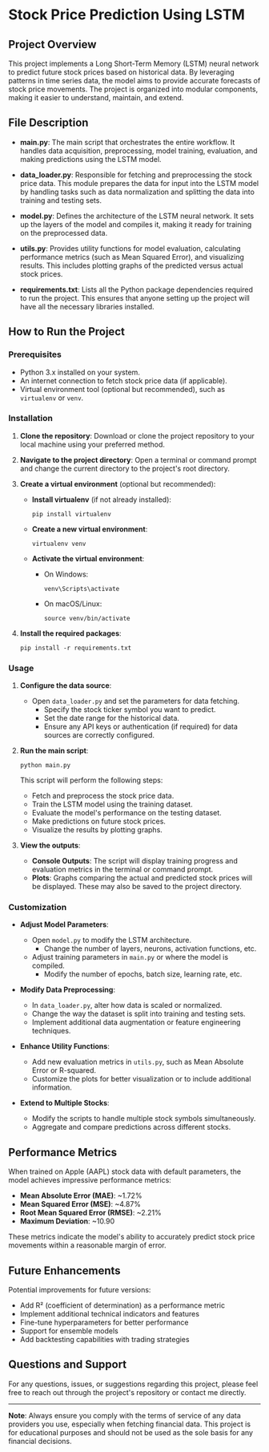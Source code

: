 # Stock Price Prediction Using LSTM

## Project Overview

This project implements a Long Short-Term Memory (LSTM) neural network to predict future stock prices based on historical data. By leveraging patterns in time series data, the model aims to provide accurate forecasts of stock price movements. The project is organized into modular components, making it easier to understand, maintain, and extend.

## File Description

- **main.py**: The main script that orchestrates the entire workflow. It handles data acquisition, preprocessing, model training, evaluation, and making predictions using the LSTM model.

- **data_loader.py**: Responsible for fetching and preprocessing the stock price data. This module prepares the data for input into the LSTM model by handling tasks such as data normalization and splitting the data into training and testing sets.

- **model.py**: Defines the architecture of the LSTM neural network. It sets up the layers of the model and compiles it, making it ready for training on the preprocessed data.

- **utils.py**: Provides utility functions for model evaluation, calculating performance metrics (such as Mean Squared Error), and visualizing results. This includes plotting graphs of the predicted versus actual stock prices.

- **requirements.txt**: Lists all the Python package dependencies required to run the project. This ensures that anyone setting up the project will have all the necessary libraries installed.

## How to Run the Project

### Prerequisites

- Python 3.x installed on your system.
- An internet connection to fetch stock price data (if applicable).
- Virtual environment tool (optional but recommended), such as `virtualenv` or `venv`.

### Installation

1. **Clone the repository**: Download or clone the project repository to your local machine using your preferred method.

2. **Navigate to the project directory**: Open a terminal or command prompt and change the current directory to the project's root directory.

3. **Create a virtual environment** (optional but recommended):

   - **Install virtualenv** (if not already installed):

     ```
     pip install virtualenv
     ```

   - **Create a new virtual environment**:

     ```
     virtualenv venv
     ```

   - **Activate the virtual environment**:

     - On Windows:

       ```
       venv\Scripts\activate
       ```

     - On macOS/Linux:

       ```
       source venv/bin/activate
       ```

4. **Install the required packages**:

   ```
   pip install -r requirements.txt
   ```

### Usage

1. **Configure the data source**:

   - Open `data_loader.py` and set the parameters for data fetching.
     - Specify the stock ticker symbol you want to predict.
     - Set the date range for the historical data.
     - Ensure any API keys or authentication (if required) for data sources are correctly configured.

2. **Run the main script**:

   ```
   python main.py
   ```

   This script will perform the following steps:

   - Fetch and preprocess the stock price data.
   - Train the LSTM model using the training dataset.
   - Evaluate the model's performance on the testing dataset.
   - Make predictions on future stock prices.
   - Visualize the results by plotting graphs.

3. **View the outputs**:

   - **Console Outputs**: The script will display training progress and evaluation metrics in the terminal or command prompt.
   - **Plots**: Graphs comparing the actual and predicted stock prices will be displayed. These may also be saved to the project directory.

### Customization

- **Adjust Model Parameters**:

  - Open `model.py` to modify the LSTM architecture.
    - Change the number of layers, neurons, activation functions, etc.
  - Adjust training parameters in `main.py` or where the model is compiled.
    - Modify the number of epochs, batch size, learning rate, etc.

- **Modify Data Preprocessing**:

  - In `data_loader.py`, alter how data is scaled or normalized.
  - Change the way the dataset is split into training and testing sets.
  - Implement additional data augmentation or feature engineering techniques.

- **Enhance Utility Functions**:

  - Add new evaluation metrics in `utils.py`, such as Mean Absolute Error or R-squared.
  - Customize the plots for better visualization or to include additional information.

- **Extend to Multiple Stocks**:

  - Modify the scripts to handle multiple stock symbols simultaneously.
  - Aggregate and compare predictions across different stocks.

## Performance Metrics

When trained on Apple (AAPL) stock data with default parameters, the model achieves impressive performance metrics:

- **Mean Absolute Error (MAE)**: ~1.72% 
- **Mean Squared Error (MSE)**: ~4.87%
- **Root Mean Squared Error (RMSE)**: ~2.21%
- **Maximum Deviation**: ~10.90

These metrics indicate the model's ability to accurately predict stock price movements within a reasonable margin of error.

## Future Enhancements

Potential improvements for future versions:
- Add R² (coefficient of determination) as a performance metric
- Implement additional technical indicators and features
- Fine-tune hyperparameters for better performance
- Support for ensemble models
- Add backtesting capabilities with trading strategies

## Questions and Support

For any questions, issues, or suggestions regarding this project, please feel free to reach out through the project's repository or contact me directly.

---

**Note**: Always ensure you comply with the terms of service of any data providers you use, especially when fetching financial data. This project is for educational purposes and should not be used as the sole basis for any financial decisions.
